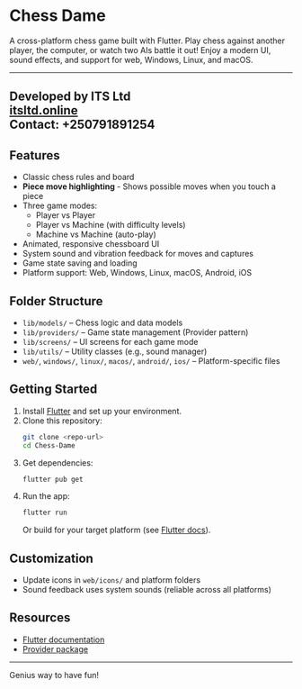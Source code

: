 # Chess Dame

A cross-platform chess game built with Flutter. Play chess against another player, the computer, or watch two AIs battle it out! Enjoy a modern UI, sound effects, and support for web, Windows, Linux, and macOS.

---
**Developed by ITS Ltd**  
[itsltd.online](https://itsltd.online)  
Contact: +250791891254
---

## Features
- Classic chess rules and board
- **Piece move highlighting** - Shows possible moves when you touch a piece
- Three game modes:
  - Player vs Player
  - Player vs Machine (with difficulty levels)
  - Machine vs Machine (auto-play)
- Animated, responsive chessboard UI
- System sound and vibration feedback for moves and captures
- Game state saving and loading
- Platform support: Web, Windows, Linux, macOS, Android, iOS

## Folder Structure
- `lib/models/` – Chess logic and data models
- `lib/providers/` – Game state management (Provider pattern)
- `lib/screens/` – UI screens for each game mode
- `lib/utils/` – Utility classes (e.g., sound manager)
- `web/`, `windows/`, `linux/`, `macos/`, `android/`, `ios/` – Platform-specific files

## Getting Started
1. Install [Flutter](https://docs.flutter.dev/get-started/install) and set up your environment.
2. Clone this repository:
   ```sh
   git clone <repo-url>
   cd Chess-Dame
   ```
3. Get dependencies:
   ```sh
   flutter pub get
   ```
4. Run the app:
   ```sh
   flutter run
   ```
   Or build for your target platform (see [Flutter docs](https://docs.flutter.dev/)).

## Customization
- Update icons in `web/icons/` and platform folders
- Sound feedback uses system sounds (reliable across all platforms)

## Resources
- [Flutter documentation](https://docs.flutter.dev/)
- [Provider package](https://pub.dev/packages/provider)

---
Genius way to have fun!
